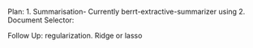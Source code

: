 Plan:
    1. Summarisation- Currently berrt-extractive-summarizer using
    2. Document Selector:


Follow Up:
    regularization. Ridge or lasso
    